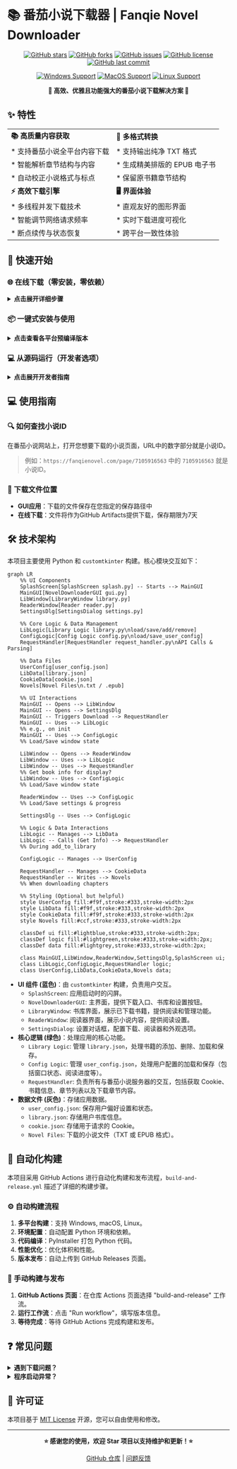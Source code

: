 # 📚 番茄小说下载器 | Fanqie Novel Downloader

<div align="center">

[![GitHub stars](https://img.shields.io/github/stars/rabbits0209/Fanqie-Tomato-Downloader?style=flat-square&logo=github)](https://github.com/rabbits0209/Fanqie-Tomato-Downloader/stargazers)
[![GitHub forks](https://img.shields.io/github/forks/rabbits0209/Fanqie-Tomato-Downloader?style=flat-square&logo=github)](https://github.com/rabbits0209/Fanqie-Tomato-Downloader/network/members)
[![GitHub issues](https://img.shields.io/github/issues/rabbits0209/Fanqie-Tomato-Downloader?style=flat-square&logo=github)](https://github.com/rabbits0209/Fanqie-Tomato-Downloader/issues)
[![GitHub license](https://img.shields.io/github/license/rabbits0209/Fanqie-Tomato-Downloader?style=flat-square)](LICENSE)
[![GitHub last commit](https://img.shields.io/github/last-commit/rabbits0209/Fanqie-Tomato-Downloader?style=flat-square)](https://github.com/rabbits0209/Fanqie-Tomato-Downloader/commits/main)

[![Windows Support](https://img.shields.io/badge/Windows-0078D6?style=flat-square&logo=windows&logoColor=white)](https://github.com/rabbits0209/Fanqie-Tomato-Downloader/releases)
[![MacOS Support](https://img.shields.io/badge/MacOS-000000?style=flat-square&logo=apple&logoColor=white)](https://github.com/rabbits0209/Fanqie-Tomato-Downloader/releases)
[![Linux Support](https://img.shields.io/badge/Linux-FCC624?style=flat-square&logo=linux&logoColor=black)](https://github.com/rabbits0209/Fanqie-Tomato-Downloader/releases)

**🌟 高效、优雅且功能强大的番茄小说下载解决方案 🌟**

</div>

## ✨ 特性

|  |  |
|---|---|
| **📚 高质量内容获取** | **🔄 多格式转换** |
| * 支持番茄小说全平台内容下载  | * 支持输出纯净 TXT 格式 |
| * 智能解析章节结构与内容 | * 生成精美排版的 EPUB 电子书 |
| * 自动校正小说格式与标点 | * 保留原书籍章节结构 |
| **⚡ 高效下载引擎** | **🖥️ 界面体验** |
| * 多线程并发下载技术 | * 直观友好的图形界面 |
| * 智能调节网络请求频率 | * 实时下载进度可视化 |
| * 断点续传与状态恢复 | * 跨平台一致性体验 |

## 🚀 快速开始

### 🌐 在线下载（零安装，零依赖）

<details>
<summary><b>点击展开详细步骤</b></summary>

利用GitHub Actions的强大功能，无需在本地安装任何软件即可下载小说：

1. 在GitHub仓库页面，点击 **"Actions"** 选项卡
2. 左侧选择 **"在线下载小说"** 工作流
3. 点击 **"Run workflow"** 按钮
4. 填写以下信息：
   - **小说ID**：从番茄小说网址中获取（例如：`https://fanqienovel.com/page/123456` 中的 `123456`）
   - **下载线程数**：默认为5，可选1-10
   - **输出格式**：选择txt或epub
5. 点击 **"Run workflow"** 开始下载
6. 下载完成后，点击运行记录中的 **"Summary"** 标签
7. 在 **"Artifacts"** 部分找到并下载小说文件（保存期限为7天）

</details>

### 📦 一键式安装与使用

<details>
<summary><b>点击查看各平台预编译版本</b></summary>

从 [📥 官方发布页](https://github.com/rabbits0209/Fanqie-Tomato-Downloader/releases) 下载适合您系统的预编译版本：

| 平台 | 下载链接 | 说明 |
|------|---------|------|
| Windows | [`Fanqie-Novel-Downloader-Windows.zip`](https://github.com/rabbits0209/Fanqie-Tomato-Downloader/releases) | 解压后双击运行 `番茄小说下载器.exe` |
| MacOS | [`Fanqie-Novel-Downloader-MacOS.zip`](https://github.com/rabbits0209/Fanqie-Tomato-Downloader/releases) | 解压后运行 `番茄小说下载器` 应用 |
| Linux | [`Fanqie-Novel-Downloader-Linux.zip`](https://github.com/rabbits0209/Fanqie-Tomato-Downloader/releases) | 解压后运行 `番茄小说下载器` 可执行文件 |

</details>

### 💻 从源码运行（开发者选项）

<details>
<summary><b>点击展开开发者指南</b></summary>

```bash
# 1. 克隆代码仓库
git clone https://github.com/rabbits0209/Fanqie-Tomato-Downloader.git
cd Fanqie-Tomato-Downloader

# 2. 安装依赖库
pip install -r requirements.txt

# 3. 启动应用
python gui.py
```

</details>

## 💻 使用指南

### 🔍 如何查找小说ID

在番茄小说网站上，打开您想要下载的小说页面，URL中的数字部分就是小说ID。

> 例如：`https://fanqienovel.com/page/7105916563` 中的 `7105916563` 就是小说ID。

### 📂 下载文件位置

- **GUI应用**：下载的文件保存在您指定的保存路径中
- **在线下载**：文件将作为GitHub Artifacts提供下载，保存期限为7天

## 🛠️ 技术架构

本项目主要使用 Python 和 `customtkinter` 构建。核心模块交互如下：

```mermaid
graph LR
    %% UI Components
    SplashScreen[SplashScreen splash.py] -- Starts --> MainGUI
    MainGUI[NovelDownloaderGUI gui.py]
    LibWindow[LibraryWindow library.py]
    ReaderWindow[Reader reader.py]
    SettingsDlg[SettingsDialog settings.py]

    %% Core Logic & Data Management
    LibLogic[Library Logic library.py\nload/save/add/remove]
    ConfigLogic[Config Logic config.py\nload/save_user_config]
    RequestHandler[RequestHandler request_handler.py\nAPI Calls & Parsing]

    %% Data Files
    UserConfig[user_config.json]
    LibData[library.json]
    CookieData[cookie.json]
    Novels[Novel Files\n.txt / .epub]

    %% UI Interactions
    MainGUI -- Opens --> LibWindow
    MainGUI -- Opens --> SettingsDlg
    MainGUI -- Triggers Download --> RequestHandler
    MainGUI -- Uses --> LibLogic
    %% e.g., on init
    MainGUI -- Uses --> ConfigLogic
    %% Load/Save window state

    LibWindow -- Opens --> ReaderWindow
    LibWindow -- Uses --> LibLogic
    LibWindow -- Uses --> RequestHandler
    %% Get book info for display?
    LibWindow -- Uses --> ConfigLogic
    %% Load/Save window state

    ReaderWindow -- Uses --> ConfigLogic
    %% Load/Save settings & progress

    SettingsDlg -- Uses --> ConfigLogic

    %% Logic & Data Interactions
    LibLogic -- Manages --> LibData
    LibLogic -- Calls (Get Info) --> RequestHandler
    %% During add_to_library

    ConfigLogic -- Manages --> UserConfig

    RequestHandler -- Manages --> CookieData
    RequestHandler -- Writes --> Novels
    %% When downloading chapters

    %% Styling (Optional but helpful)
    style UserConfig fill:#f9f,stroke:#333,stroke-width:2px
    style LibData fill:#f9f,stroke:#333,stroke-width:2px
    style CookieData fill:#f9f,stroke:#333,stroke-width:2px
    style Novels fill:#ccf,stroke:#333,stroke-width:2px

    classDef ui fill:#lightblue,stroke:#333,stroke-width:2px;
    classDef logic fill:#lightgreen,stroke:#333,stroke-width:2px;
    classDef data fill:#lightgrey,stroke:#333,stroke-width:2px;

    class MainGUI,LibWindow,ReaderWindow,SettingsDlg,SplashScreen ui;
    class LibLogic,ConfigLogic,RequestHandler logic;
    class UserConfig,LibData,CookieData,Novels data;
```

*   **UI 组件 (蓝色)**：由 `customtkinter` 构建，负责用户交互。
    *   `SplashScreen`: 应用启动时的闪屏。
    *   `NovelDownloaderGUI`: 主界面，提供下载入口、书库和设置按钮。
    *   `LibraryWindow`: 书库界面，展示已下载书籍，提供阅读和管理功能。
    *   `ReaderWindow`: 阅读器界面，展示小说内容，提供阅读设置。
    *   `SettingsDialog`: 设置对话框，配置下载、阅读器和外观选项。
*   **核心逻辑 (绿色)**：处理应用的核心功能。
    *   `Library Logic`: 管理 `library.json`，处理书籍的添加、删除、加载和保存。
    *   `Config Logic`: 管理 `user_config.json`，处理用户配置的加载和保存（包括窗口状态、阅读进度等）。
    *   `RequestHandler`: 负责所有与番茄小说服务器的交互，包括获取 Cookie、书籍信息、章节列表以及下载章节内容。
*   **数据文件 (灰色)**：存储应用数据。
    *   `user_config.json`: 保存用户偏好设置和状态。
    *   `library.json`: 存储用户书库信息。
    *   `cookie.json`: 存储用于请求的 Cookie。
    *   `Novel Files`: 下载的小说文件（TXT 或 EPUB 格式）。

## 🔄 自动化构建

本项目采用 GitHub Actions 进行自动化构建和发布流程，`build-and-release.yml` 描述了详细的构建步骤。

### ⚙️ 自动构建流程

1.  **多平台构建**：支持 Windows, macOS, Linux。
2.  **环境配置**：自动配置 Python 环境和依赖。
3.  **代码编译**：PyInstaller 打包 Python 代码。
4.  **性能优化**：优化体积和性能。
5.  **版本发布**：自动上传到 GitHub Releases 页面。

### 🚀 手动构建与发布

1.  **GitHub Actions 页面**：在仓库 Actions 页面选择 "build-and-release" 工作流。
2.  **运行工作流**：点击 "Run workflow"，填写版本信息。
3.  **等待完成**：等待 GitHub Actions 完成构建和发布。

## ❓ 常见问题

<details>
<summary><b>遇到下载问题？</b></summary>

-   **检查网络**：确保网络连接正常。
-   **线程调整**：尝试在设置中调整下载线程数。
-   **Cookie**：检查或清除 `cookie.json` 文件，重新获取 Cookie。
-   **API 限制**：部分小说可能存在下载限制，请更换其他源或稍后重试。

</details>

<details>
<summary><b>程序启动异常？</b></summary>

-   **版本兼容**：确认下载版本与操作系统匹配。
-   **依赖安装**：源码运行请检查 `requirements.txt` 依赖是否安装完整。
-   **系统环境**：确保系统满足运行最低配置要求。
-   **文件完整性**：尝试重新下载发布版本，避免文件损坏。

</details>

## 📜 许可证

本项目基于 [MIT License](LICENSE) 开源，您可以自由使用和修改。

---

<div align="center">

**⭐ 感谢您的使用，欢迎 Star 项目以支持维护和更新！⭐** 

[GitHub 仓库](https://github.com/rabbits0209/Fanqie-Tomato-Downloader) | [问题反馈](https://github.com/rabbits0209/Fanqie-Tomato-Downloader/issues)

</p>
